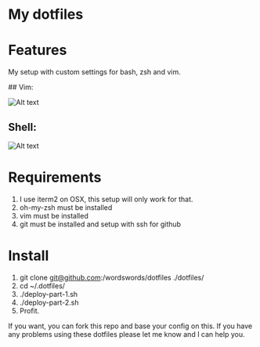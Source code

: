 # My dotfiles

# Features

My setup with custom settings for bash, zsh and vim.

## Vim:

![Alt text](http://i.imgur.com/ghAavTh.png "My vim setup")

## Shell:

![Alt text](http://i.imgur.com/aMrGjDy.png "My zsh setup")

# Requirements

1. I use iterm2 on OSX, this setup will only work for that.
2. oh-my-zsh must be installed
3. vim must be installed
4. git must be installed and setup with ssh for github


# Install

1. git clone git@github.com:/wordswords/dotfiles ./dotfiles/
2. cd ~/.dotfiles/
3. ./deploy-part-1.sh
4. ./deploy-part-2.sh
5. Profit.

If you want, you can fork this repo and base your config on this. If you have any problems using these dotfiles please let me know and I can help you.

